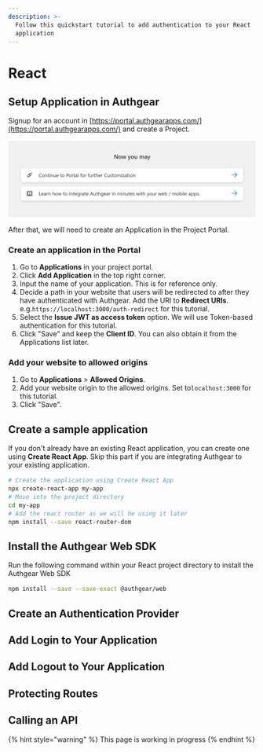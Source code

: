 ```yaml
---
description: >-
  Follow this quickstart tutorial to add authentication to your React
  application
---
```


# React

## Setup Application in Authgear

Signup for an account in [https://portal.authgearapps.com/](https://portal.authgearapps.com/) and create a Project.

![Continue to Portal to create a new Application in the Project](../../.gitbook/assets/continue-to-portal.png)

After that, we will need to create an Application in the Project Portal.

### Create an application in the Portal

1. Go to **Applications** in your project portal.
2. Click **Add Application** in the top right corner.
3. Input the name of your application. This is for reference only. 
4. Decide a path in your website that users will be redirected to after they have authenticated with Authgear. Add the URI to **Redirect URIs**. e.g.`https://localhost:3000/auth-redirect`  for this tutorial.
5. Select the **Issue JWT as access token** option. We will use Token-based authentication for this tutorial. 
6. Click "Save" and keep the **Client ID**. You can also obtain it from the Applications list later.

### Add your website to allowed origins

1. Go to **Applications** &gt; **Allowed Origins**.
2. Add your website origin to the allowed origins. Set to`localhost:3000` for this tutorial.
3. Click "Save".

## Create a sample application

If you don't already have an existing React application, you can create one using **Create React App**. Skip this part if you are integrating Authgear to your existing application.

```bash
# Create the application using Create React App
npx create-react-app my-app
# Move into the project directory
cd my-app
# Add the react router as we will be using it later
npm install --save react-router-dom
```

## Install the Authgear Web SDK

Run the following command within your React project directory to install the Authgear Web SDK

```bash
npm install --save --save-exact @authgear/web
```

## Create an Authentication Provider

## Add Login to Your Application

## Add Logout to Your Application

## Protecting Routes

## Calling an API

{% hint style="warning" %}
This page is working in progress
{% endhint %}

